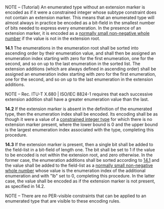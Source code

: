 
NOTE – (Tutorial) An enumerated type without an extension marker is encoded as if it were a constrained integer whose subtype constraint does not contain an extension marker. This means that an enumerated type will almost always in practice be encoded as a bit-field in the smallest number of bits needed to express every enumeration. In the presence of an extension marker, it is encoded as a [normally small non-negative whole number](./11.6%20Encoding%20of%20a%20normally%20small%20non-negative%20whole%20number.md) if the value is not in the extension root.

**14.1** The enumerations in the enumeration root shall be sorted into ascending order by their enumeration value, and shall then be assigned an enumeration index starting with zero for the first enumeration, one for the second, and so on up to the last enumeration in the sorted list. The extension additions (which are always defined in ascending order) shall be assigned an enumeration index starting with zero for the first enumeration, one for the second, and so on up to the last enumeration in the extension additions. <a id="^50d51a"></a>

NOTE – Rec. ITU-T X.680 | ISO/IEC 8824-1 requires that each successive extension addition shall have a greater enumeration value than the last.

**14.2** If the extension marker is absent in the definition of the enumerated type, then the enumeration index shall be encoded. Its encoding shall be as though it were a value of a [constrained integer type](./11.5%20Encoding%20of%20a%20constrained%20whole%20number.md) for which there is no extension marker present, where the lower bound is 0 and the upper bound is the largest enumeration index associated with the type, completing this procedure.

**14.3** If the extension marker is present, then a single bit shall be added to the field-list in a bit-field of length one. The bit shall be set to 1 if the value to be encoded is not within the extension root, and zero otherwise. In the former case, the enumeration additions shall be sorted according to [14.1](14%20Encoding%20the%20enumerated%20type.md#user-content-^50d51a) and the value shall be added to the field-list as a [normally small non-negative whole number](./11.6%20Encoding%20of%20a%20normally%20small%20non-negative%20whole%20number.md) whose value is the enumeration index of the additional enumeration and with "lb" set to 0, completing this procedure. In the latter case, the value shall be encoded as if the extension marker is not present, as specified in 14.2.

NOTE – There are no PER-visible constraints that can be applied to an enumerated type that are visible to these encoding rules.
